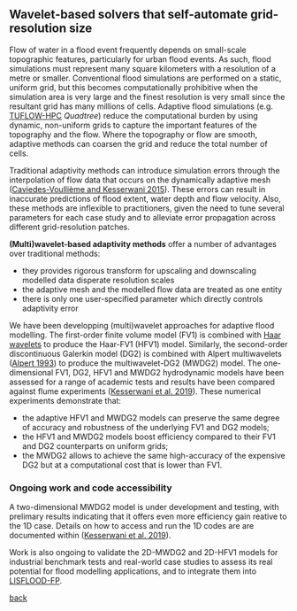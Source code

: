 ## Wavelet-based solvers that self-automate grid-resolution size

Flow of water in a flood event frequently depends on small-scale topographic features, particularly for urban flood events.  As such, flood simulations must represent many square kilometers with a resolution of a metre or smaller.  Conventional flood simulations are performed on a static, uniform grid, but this becomes computationally prohibitive when the simulation area is very large and the finest resolution is very small since the resultant grid has many millions of cells.  Adaptive flood simulations (e.g. [TUFLOW-HPC](https://wiki.tuflow.com/index.php?title=HPC_Introduction) *Quadtree*) reduce the computational burden by using dynamic, non-uniform grids to capture the important features of the topography and the flow.  Where the topography or flow are smooth, adaptive methods can coarsen the grid and reduce the total number of cells.

Traditional adaptivity methods can introduce simulation errors through the interpolation of flow data that occurs on the dynamically adaptive mesh ([Caviedes-Voullième and Kesserwani 2015](https://doi.org/10.1016/j.advwatres.2015.09.016)).  These errors can result in inaccurate predictions of flood extent, water depth and flow velocity.  Also, these methods are inflexible to practitioners, given the need to tune several parameters for each case study and to alleviate error propagation across different grid-resolution patches.


**(Multi)wavelet-based adaptivity methods** offer a number of advantages over traditional methods:

* they provides rigorous transform for upscaling and downscaling modelled data disperate resolution scales  
* the adaptive mesh and the modelled flow data are treated as one entity
* there is only one user-specified parameter which directly controls adaptivity error

We have been developping (multi)wavelet approaches for adaptive flood modelling.  The first-order finite volume model (FV1) is combined with [Haar wavelets](https://en.wikipedia.org/wiki/Haar_wavelet) to produce the Haar-FV1 (HFV1) model.  Similarly, the second-order discontinuous Galerkin model (DG2) is combined with Alpert multiwavelets ([Alpert 1993](https://doi.org/10.1137/0524016)) to produce the multiwavelet-DG2 (MWDG2) model.  The one-dimensional FV1, DG2, HFV1 and MWDG2 hydrodynamic models have been assessed for a range of academic tests and results have been compared against flume experiments ([Kesserwani et al. 2019](https://doi.org/10.1016/j.advwatres.2019.04.019)).  These numerical experiments demonstrate that: 

* the adaptive HFV1 and MWDG2 models can preserve the same degree of accuracy and robustness of the underlying FV1 and DG2 models; 
* the HFV1 and MWDG2 models boost efficiency compared to their FV1 and DG2 counterparts on uniform grids;
* the MWDG2 allows to achieve the same high-accuracy of the expensive DG2 but at a computational cost that is lower than FV1.


### Ongoing work and code accessibility 
A two-dimensional MWDG2 model is under development and testing, with prelimary results indicating that it offers even more efficiency gain reative to the 1D case. Details on how to access and run the 1D codes are are documented within ([Kesserwani et al. 2019](https://doi.org/10.1016/j.advwatres.2019.04.019)).    

Work is also ongoing to validate the 2D-MWDG2 and 2D-HFV1 models for industrial benchmark tests and real-world case studies to assess its real potential for flood modelling applications, and to integrate them into [LISFLOOD-FP](http://www.bristol.ac.uk/geography/research/hydrology/models/lisflood/).





[back](./)
